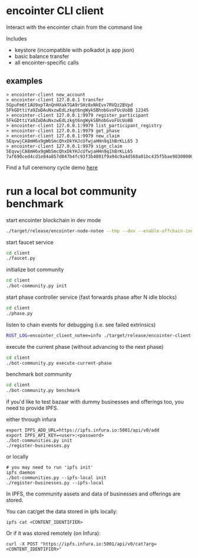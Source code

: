 # encointer CLI client
Interact with the encointer chain from the command line

Includes
* keystore (incompatible with polkadot js app json)
* basic balance transfer
* all encointer-specific calls

## examples
```
> encointer-client new_account
> encointer-client 127.0.0.1 transfer 5GpuFm6t1AU9xpTAnQnHXakTGA9rSHz8xNkEvx7RVQz2BVpd 5FkGDttiYa9ZoDAuNxzwEdLzkgt6ngWykSBhobGvoFUcUo8B 12345
> encointer-client 127.0.0.1:9979 register_participant 5FkGDttiYa9ZoDAuNxzwEdLzkgt6ngWykSBhobGvoFUcUo8B
> encointer-client 127.0.0.1:9979 list_participant_registry
> encointer-client 127.0.0.1:9979 get_phase
> encointer-client 127.0.0.1:9979 new_claim 5EqvwjCA8mH6x9gWbSmcQhxDkYHJcUfwjaHHn9q1hBrKLL65 3
> encointer-client 127.0.0.1:9979 sign_claim 5EqvwjCA8mH6x9gWbSmcQhxDkYHJcUfwjaHHn9q1hBrKLL65 7af690ced4cd1e84a857d047b4fc93f3b4801f9a94c9a4d568a01bc435f5bae903000000000000000000000003000000
```

Find a full ceremony cycle demo [here](./bootstrap_demo_community.py)

# run a local bot community benchmark

start encointer blockchain in dev mode
```bash
./target/release/encointer-node-notee --tmp --dev --enable-offchain-indexing true -lencointer=debug
```

start faucet service
```bash
cd client
./faucet.py
```

initialize bot community
```bash
cd client
./bot-community.py init
```

start phase controller service (fast forwards phase after N idle blocks)
```bash
cd client
./phase.py
```

listen to chain events for debugging (i.e. see failed extrinsics)
```bash
RUST_LOG=encointer_client_notee=info ./target/release/encointer-client-notee listen
```

execute the current phase (without advancing to the next phase)
```bash
cd client
./bot-community.py execute-current-phase
```

benchmark bot community
```bash
cd client
./bot-community.py benchmark
```

if you'd like to test bazaar with dummy businesses and offerings too, you need to provide IPFS.

either through infura

```
export IPFS_ADD_URL=https://ipfs.infura.io:5001/api/v0/add
export IPFS_API_KEY=<user>:<password>
./bot-communities.py init
./register-businesses.py
```

or locally

```
# you may need to run 'ipfs init'
ipfs daemon
./bot-communities.py --ipfs-local init 
./register-businesses.py --ipfs-local
```

In IPFS, the community assets and data of businesses and offerings are stored.

You can cat/get the data stored in ipfs locally:
```
ipfs cat <CONTENT_IDENTIFIER>
```
Or if it was stored remotely (on Infura):
```
curl -X POST "https://ipfs.infura.io:5001/api/v0/cat?arg=<CONTENT_IDENTIFIER>" 
```
